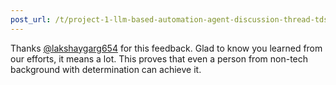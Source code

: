 ```yaml
---
post_url: /t/project-1-llm-based-automation-agent-discussion-thread-tds-jan-2025/164277/594
---
```

Thanks [@lakshaygarg654](/u/lakshaygarg654) for this feedback. Glad to know you learned from our efforts, it means a lot. This proves that even a person from non-tech background with determination can achieve it.